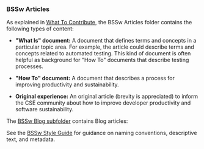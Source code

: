 ### BSSw Articles

As explained in [What To Contribute](../WhatToContribute.md), the BSSw Articles folder contains the following types of content:

- **"What Is" document:** A document that defines terms and concepts in a particular topic area.  For example, the article could describe terms and concepts related to automated testing.  This kind of document is often helpful as background for "How To" documents that describe testing processes.

- **"How To" document:** A document that describes a process for improving productivity and sustainability.

- **Original experience:** An original article (brevity is appreciated) to inform the CSE community about how to improve developer productivity and software sustainability.

The [BSSw Blog subfolder](Blog/README.md) contains Blog articles:

See the [BSSw Style Guide](../StyleGuide.md) for guidance on naming conventions, descriptive text, and metadata.  